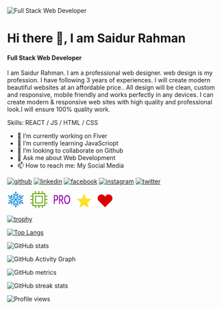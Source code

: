 ![ Full Stack Web Developer](https://document-export.canva.com/I5FNU/DAE2uVI5FNU/12/thumbnail/0001.png?X-Amz-Algorithm=AWS4-HMAC-SHA256&X-Amz-Credential=AKIAQYCGKMUHWDTJW6UD%2F20220128%2Fus-east-1%2Fs3%2Faws4_request&X-Amz-Date=20220128T003913Z&X-Amz-Expires=39935&X-Amz-Signature=47290d576407c9414c7f3cfde887c55867b5aa85c441f7def9b3fd2b40708313&X-Amz-SignedHeaders=host&response-expires=Fri%2C%2028%20Jan%202022%2011%3A44%3A48%20GMT)

# Hi there 👋, I am Saidur Rahman
####  Full Stack Web Developer


I am Saidur Rahman. I am a professional web designer. web design is my profession. I have following 3 years of experiences. I will create modern beautiful websites at an affordable price.. All design will be clean, custom and responsive, mobile friendly and works perfectly in any devices. I can create modern & responsive web sites with high quality and professional look.I will ensure 100% quality work.


Skills:  REACT / JS / HTML / CSS

- 🔭 I’m currently working on Fiver 
- 🌱 I’m currently learning JavaScriopt 
- 👯 I’m looking to collaborate on Github 
- 💬 Ask me about Web Development 
- 📫 How to reach me: My Social Media 


[<img src='https://cdn.jsdelivr.net/npm/simple-icons@3.0.1/icons/github.svg' alt='github' height='40'>](https://github.com/SaidurRahman10)  [<img src='https://cdn.jsdelivr.net/npm/simple-icons@3.0.1/icons/linkedin.svg' alt='linkedin' height='40'>](https://www.linkedin.com/in/in/saidur-rahman-sabbir-73289b215//)  [<img src='https://cdn.jsdelivr.net/npm/simple-icons@3.0.1/icons/facebook.svg' alt='facebook' height='40'>](https://www.facebook.com//SRS.Sabbir.70/)  [<img src='https://cdn.jsdelivr.net/npm/simple-icons@3.0.1/icons/instagram.svg' alt='instagram' height='40'>](https://www.instagram.com//saidur_rahman10//)  [<img src='https://cdn.jsdelivr.net/npm/simple-icons@3.0.1/icons/twitter.svg' alt='twitter' height='40'>](https://twitter.com//Rahman10Saidur)  

<a href='https://archiveprogram.github.com/'><img src='https://raw.githubusercontent.com/acervenky/animated-github-badges/master/assets/acbadge.gif' width='40' height='40'></a> <a href='https://docs.github.com/en/developers'><img src='https://raw.githubusercontent.com/acervenky/animated-github-badges/master/assets/devbadge.gif' width='40' height='40'></a> <a href='https://github.com/pricing'><img src='https://raw.githubusercontent.com/acervenky/animated-github-badges/master/assets/pro.gif' width='40' height='40'></a> <a href='https://stars.github.com/'><img src='https://raw.githubusercontent.com/acervenky/animated-github-badges/master/assets/starbadge.gif' width='35' height='35'></a> <a href='https://docs.github.com/en/github/supporting-the-open-source-community-with-github-sponsors'><img src='https://raw.githubusercontent.com/acervenky/animated-github-badges/master/assets/sponsorbadge.gif' width='35' height='35'></a> 

[![trophy](https://github-profile-trophy.vercel.app/?username=SaidurRahman10)](https://github.com/ryo-ma/github-profile-trophy)

[![Top Langs](https://github-readme-stats.vercel.app/api/top-langs/?username=SaidurRahman10)](https://github.com/anuraghazra/github-readme-stats)

![GitHub stats](https://github-readme-stats.vercel.app/api?username=SaidurRahman10&show_icons=true&count_private=true)  

![GitHub Activity Graph](https://activity-graph.herokuapp.com/graph?username=SaidurRahman10)  

![GitHub metrics](https://metrics.lecoq.io/SaidurRahman10)  

![GitHub streak stats](https://github-readme-streak-stats.herokuapp.com/?user=SaidurRahman10)  

![Profile views](https://gpvc.arturio.dev/SaidurRahman10)  
